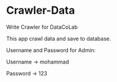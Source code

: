# Crawler-Data

Write Crawler for DataCoLab

This app crawl data and save to database.

Username and Password for Admin:

Username -> mohammad

Password -> 123
